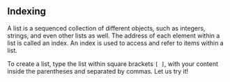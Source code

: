 ## Indexing

A list is a sequenced collection of different objects, such as integers, strings, and even other lists as well. The address of each element within a list is called an index. An index is used to access and refer to items within a list.

To create a list, type the list within square brackets `[ ]`, with your content inside the parentheses and separated by commas. Let us try it!
